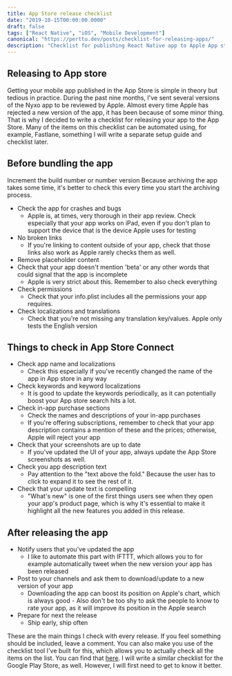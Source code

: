 ```yaml
---
title: App Store release checklist
date: "2019-10-15T00:00:00.0000"
draft: false
tags: ["React Native", "iOS", "Mobile Development"]
canonical: "https://perttu.dev/posts/checklist-for-releasing-apps/"
description: "Checklist for publishing React Native app to Apple App store successfully."
---
```


## Releasing to App store

Getting your mobile app published in the App Store is simple in theory but tedious in practice. During the past nine months, I've sent several versions of the Nyxo app to be reviewed by Apple. Almost every time Apple has rejected a new version of the app, it has been because of some minor thing. That is why I decided to write a checklist for releasing your app to the App Store. Many of the items on this checklist can be automated using, for example, Fastlane, something I will write a separate setup guide and checklist later.

## Before bundling the app

Increment the build number or number version
Because archiving the app takes some time, it's better to check this every time you start the archiving process.

- Check the app for crashes and bugs
  - Apple is, at times, very thorough in their app review. Check especially that your app works on iPad, even if you don't plan to support the device that is the device Apple uses for testing
- No broken links
  - If you're linking to content outside of your app, check that those links also work as Apple rarely checks them as well.
- Remove placeholder content
- Check that your app doesn't mention 'beta' or any other words that could signal that the app is incomplete
  - Apple is very strict about this. Remember to also check everything
- Check permissions
  - Check that your info.plist includes all the permissions your app requires.
- Check localizations and translations
  - Check that you're not missing any translation key/values. Apple only tests the English version

## Things to check in App Store Connect

- Check app name and localizations
  - Check this especially if you've recently changed the name of the app in App store in any way
- Check keywords and keyword localizations
  - It is good to update the keywords periodically, as it can potentially boost your App store search hits a lot.
- Check in-app purchase sections
  - Check the names and descriptions of your in-app purchases
  - If you're offering subscriptions, remember to check that your app description contains a mention of these and the prices; otherwise, Apple will reject your app
- Check that your screenshots are up to date
  - If you've updated the UI of your app, always update the App Store screenshots as well.
- Check you app description text
  - Pay attention to the "text above the fold." Because the user has to click to expand it to see the rest of it.
- Check that your update text is compelling
  - "What's new" is one of the first things users see when they open your app's product page, which is why it's essential to make it highlight all the new features you added in this release.

## After releasing the app

- Notify users that you've updated the app
  - I like to automate this part with IFTTT, which allows you to for example automatically tweet when the new version your app has been released
- Post to your channels and ask them to download/update to a new version of your app
  - Downloading the app can boost its position on Apple's chart, which is always good - Also don't be too shy to ask the people to know to rate your app, as it will improve its position in the Apple search
- Prepare for next the release
  - Ship early, ship often

These are the main things I check with every release. If you feel something should be included, leave a comment. You can also make you use of the checklist tool I've built for this, which allows you to actually check all the items on the list. You can find that [here](https://perttu.dev/checklist). I will write a similar checklist for the Google Play Store, as well. However, I will first need to get to know it better.
